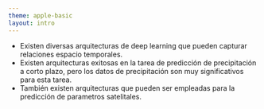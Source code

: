 ```yaml
---
theme: apple-basic
layout: intro
---
```

<BarTop title="Resumen" />

- Existen diversas arquitecturas de deep learning que pueden capturar relaciones espacio temporales.
- Existen arquitecturas exitosas en la tarea de predicción de precipitación a corto plazo, pero los datos de precipitación son muy significativos para esta tarea.
- También existen arquitecturas que pueden ser empleadas para la predicción de parametros satelitales.

<BarBottom />